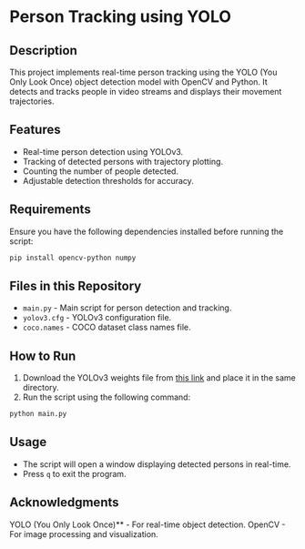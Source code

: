 
# Person Tracking using YOLO

## Description

This project implements real-time person tracking using the YOLO (You Only Look Once) object detection model with OpenCV and Python. It detects and tracks people in video streams and displays their movement trajectories.

## Features

- Real-time person detection using YOLOv3.
- Tracking of detected persons with trajectory plotting.
- Counting the number of people detected.
- Adjustable detection thresholds for accuracy.

## Requirements

Ensure you have the following dependencies installed before running the script:

```bash
pip install opencv-python numpy
```

## Files in this Repository

- `main.py` - Main script for person detection and tracking.
- `yolov3.cfg` - YOLOv3 configuration file.
- `coco.names` - COCO dataset class names file.

## How to Run

1. Download the YOLOv3 weights file from [this link](https://pjreddie.com/media/files/yolov3.weights) and place it in the same directory.
2. Run the script using the following command:

```bash
python main.py
```

## Usage

- The script will open a window displaying detected persons in real-time.
- Press `q` to exit the program.

## Acknowledgments

YOLO (You Only Look Once)** - For real-time object detection.
OpenCV - For image processing and visualization.



